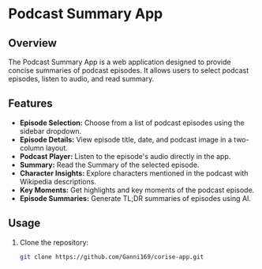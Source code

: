 # Podcast Summary App

## Overview

The Podcast Summary App is a web application designed to provide concise summaries of podcast episodes. It allows users to select podcast episodes, listen to audio, and read summary.

## Features

- **Episode Selection:** Choose from a list of podcast episodes using the sidebar dropdown.
- **Episode Details:** View episode title, date, and podcast image in a two-column layout.
- **Podcast Player:** Listen to the episode's audio directly in the app.
- **Summary:** Read the Summary of the selected episode.
- **Character Insights:** Explore characters mentioned in the podcast with Wikipedia descriptions.
- **Key Moments:** Get highlights and key moments of the podcast episode.
- **Episode Summaries:** Generate TL;DR summaries of episodes using AI.

## Usage

1. Clone the repository:
   ```bash
   git clone https://github.com/Ganni169/corise-app.git
